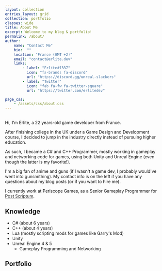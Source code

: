 ```yaml
---
layout: collection
entries_layout: grid
collection: portfolio
classes: wide
title: About Me
excerpt: Welcome to my blog & portfolio!
permalink: /about/
author:
    name: "Contact Me"
    bio:  ""
    location: "France (GMT +2)"
    email: "contact@erlite.dev"
    links:
        - label: "Erlite#1337"
          icon: "fa-brands fa-discord"
          url: "https://discord.gg/unreal-slackers"
        - label: "Twitter"
          icon: "fab fa-fw fa-twitter-square"
          url: "https://twitter.com/erlitedev"

page_css:
    - /assets/css/about.css
---
```


\
Hi, I'm Erlite, a 22 years-old game developer from France.

After finishing college in the UK under a Game Design and Development course, I decided to jump in the industry directly instead of pursuing higher education.

As such, I became a C# and C++ Programmer, mostly working in gameplay and networking code for games, using both Unity and Unreal Engine (even though the latter is my favorite!).

I'm a big fan of anime and guns (if I wasn't a game dev, I probably would've went into gunsmithing). My contact info is on the left if you have any questions about my blog posts (or if you want to hire me).

I currently work at Periscope Games, as a Senior Gameplay Programmer for [Post Scriptum](https://store.steampowered.com/app/736220/Post_Scriptum/).

## Knowledge

- C# (about 6 years)
- C++ (about 4 years)
- Lua (mostly scripting mods for games like Garry's Mod)
- Unity 
- Unreal Engine 4 & 5
  - Gameplay Programming and Networking


## Portfolio